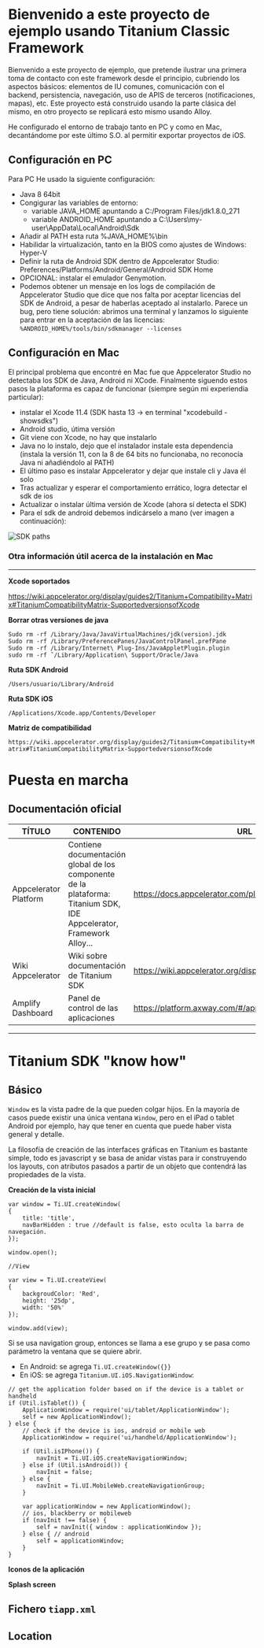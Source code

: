 # Bienvenido a este proyecto de ejemplo usando Titanium Classic Framework

Bienvenido a este proyecto de ejemplo, que pretende ilustrar una primera toma de contacto con este framework desde el principio, cubriendo los aspectos básicos: elementos de IU comunes, comunicación con el backend, persistencia, navegación, uso de APIS de terceros (notificaciones, mapas), etc. Este proyecto está construido usando la parte clásica del mismo, en otro proyecto se replicará esto mismo usando Alloy.

He configurado el entorno de trabajo tanto en PC y como en Mac, decantándome por este último S.O. al permitir exportar proyectos de iOS.

## Configuración en PC

Para PC He usado la siguiente configuración:

- Java 8 64bit 
- Congigurar las variables de entorno:
    - variable JAVA_HOME apuntando a C:/Program Files/jdk1.8.0_271
    - variable ANDROID_HOME apuntando a C:\Users\my-user\AppData\Local\Android\Sdk
- Añadir al PATH esta ruta %JAVA_HOME%\bin
- Habilidar la virtualización, tanto en la BIOS como ajustes de Windows: Hyper-V
- Definir la ruta de Android SDK dentro de Appcelerator Studio: Preferences/Platforms/Android/General/Android SDK Home
- OPCIONAL: instalar el emulador Genymotion.
- Podemos obtener un mensaje en los logs de compilación de Appcelerator Studio que dice que nos falta por aceptar licencias del SDK de Android, a pesar de haberlas aceptado al instalarlo. Parece un bug, pero tiene solución: abrimos una terminal y lanzamos lo siguiente para entrar en la aceptación de las licencias: `%ANDROID_HOME%/tools/bin/sdkmanager --licenses`

## Configuración en Mac

El principal problema que encontré en Mac fue que Appcelerator Studio no detectaba los SDK de Java, Android ni XCode. Finalmente siguendo estos pasos la plataforma es capaz de funcionar (siempre según mi experiendia particular):

- instalar el Xcode 11.4 (SDK hasta 13 -> en terminal "xcodebuild -showsdks")
-  Android studio, útima versión
- Git viene con Xcode, no hay que instalarlo
- Java no lo instalo, dejo que el instalador instale esta dependencia (instala la versión 11, con la 8 de 64 bits no funcionaba, no reconocía Java ni añadiéndolo al PATH)
- El último paso es instalar Appcelerator y dejar que instale cli y Java él solo
- Tras actualizar y esperar el comportamiento errático, logra detectar el sdk de ios
- Actualizar o instalar última versión de Xcode (ahora sí detecta el SDK)
- Para el sdk de android debemos indicárselo a mano (ver imagen a continuación):

![SDK paths](./readme_data/01sdk_path.png)

### Otra información útil acerca de la instalación en Mac
----

**Xcode soportados**

https://wiki.appcelerator.org/display/guides2/Titanium+Compatibility+Matrix#TitaniumCompatibilityMatrix-SupportedversionsofXcode

**Borrar otras versiones de java**

```
Sudo rm -rf /Library/Java/JavaVirtualMachines/jdk(version).jdk
Sudo rm -rf /Library/PreferencePanes/JavaControlPanel.prefPane
Sudo rm -rf /Library/Internet\ Plug-Ins/JavaAppletPlugin.plugin
sudo rm -rf ˜/Library/Application\ Support/Oracle/Java
```

**Ruta SDK Android**

`/Users/usuario/Library/Android`

**Ruta SDK iOS**

`/Applications/Xcode.app/Contents/Developer`

**Matriz de compatibilidad**

`https://wiki.appcelerator.org/display/guides2/Titanium+Compatibility+Matrix#TitaniumCompatibilityMatrix-SupportedversionsofXcode`



# Puesta en marcha

## Documentación oficial

|TÍTULO|CONTENIDO|URL|
|--|--|--|
|Appcelerator Platform|Contiene documentación global de los componente de la plataforma: Titanium SDK, IDE Appcelerator, Framework Alloy...| https://docs.appcelerator.com/platform/latest/#!/api/Global|
|Wiki Appcelerator| Wiki sobre documentación de Titanium SDK| https://wiki.appcelerator.org/display/guides2/Titanium+SDK|
|Amplify Dashboard|Panel de control de las aplicaciones|https://platform.axway.com/#/app|

----

# Titanium SDK "know how"

## Básico

`Window` es la vista padre de la que pueden colgar hijos. En la mayoría de casos puede existir una única ventana `Window`, pero en el iPad o tablet Android por ejemplo, hay que tener en cuenta que puede haber vista general y detalle.

La filosofía de creación de las interfaces gráficas en Titanium es bastante simple, todo es javascript y se basa de anidar vistas para ir construyendo los layouts, con atributos pasados a partir de un objeto que contendrá las propiedades de la vista.

**Creación de la vista inicial**
```
var window = Ti.UI.createWindow(
{
	title: 'title',
	navBarHidden : true //default is false, esto oculta la barra de navegación. 
});

window.open();

//View

var view = Ti.UI.createView(
{
	backgroudColor: 'Red',
	height: '25dp',
	width: '50%'
});

window.add(view);
```
Si se usa navigation group, entonces se llama a ese grupo y se pasa como parámetro la ventana que se quiere abrir.

- En Android: se agrega `Ti.UI.createWindow({}}`
- En iOS: se agrega `Titanium.UI.iOS.NavigationWindow`:

```
// get the application folder based on if the device is a tablet or handheld
if (Util.isTablet()) {
    ApplicationWindow = require('ui/tablet/ApplicationWindow');
    self = new ApplicationWindow();   
} else {
    // check if the device is ios, android or mobile web
    ApplicationWindow = require('ui/handheld/ApplicationWindow');
    
    if (Util.isIPhone()) {
        navInit = Ti.UI.iOS.createNavigationWindow;    
    } else if (Util.isAndroid()) {
        navInit = false;
    } else {
        navInit = Ti.UI.MobileWeb.createNavigationGroup;
    }  
    
    var applicationWindow = new ApplicationWindow();
    // ios, blackberry or mobileweb
    if (navInit !== false) {
        self = navInit({ window : applicationWindow });    
    } else { // android
        self = applicationWindow;   
    }
}
```

**Iconos de la aplicación**

**Splash screen**


## Fichero `tiapp.xml`

## Location



